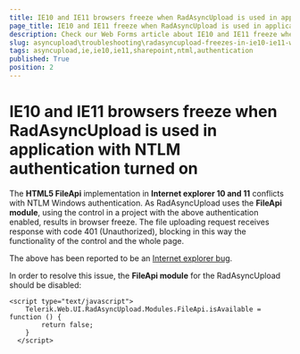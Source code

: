 ```yaml
---
title: IE10 and IE11 browsers freeze when RadAsyncUpload is used in application with NTLM authentication turned on
page_title: IE10 and IE11 freeze when RadAsyncUpload is used in application with NTLM authentication turned on - RadAsyncUpload
description: Check our Web Forms article about IE10 and IE11 freeze when RadAsyncUpload is used in application with NTLM authentication turned on.
slug: asyncupload\troubleshooting\radasyncupload-freezes-in-ie10-ie11-when-ntlm-authentication-is-used
tags: asyncupload,ie,ie10,ie11,sharepoint,ntml,authentication
published: True
position: 2
---
```


# IE10 and IE11 browsers freeze when RadAsyncUpload is used in application with NTLM authentication turned on




The **HTML5 FileApi** implementation in **Internet explorer 10 and 11** conflicts with NTLM Windows authentication. As RadAsyncUpload uses the **FileApi module**, using the control in a project with the above authentication enabled, results in browser freeze. The file uploading request receives response with code 401 (Unauthorized), blocking in this way the functionality of the control and the whole page.

The above has been reported to be an [Internet explorer bug](https://connect.microsoft.com/IE/feedback/details/819941/file-upload-stop-working-on-ie-with-windows-authentication).

In order to resolve this issue, the **FileApi module** for the RadAsyncUpload should be disabled:

````ASPNET
<script type="text/javascript">
    Telerik.Web.UI.RadAsyncUpload.Modules.FileApi.isAvailable = function () {
		return false;
	}
  </script>
````

